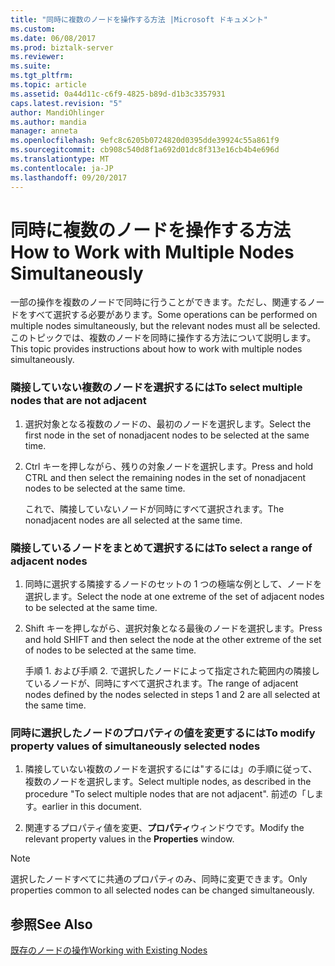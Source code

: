 ```yaml
---
title: "同時に複数のノードを操作する方法 |Microsoft ドキュメント"
ms.custom: 
ms.date: 06/08/2017
ms.prod: biztalk-server
ms.reviewer: 
ms.suite: 
ms.tgt_pltfrm: 
ms.topic: article
ms.assetid: 0a44d11c-c6f9-4825-b89d-d1b3c3357931
caps.latest.revision: "5"
author: MandiOhlinger
ms.author: mandia
manager: anneta
ms.openlocfilehash: 9efc8c6205b0724820d0395dde39924c55a861f9
ms.sourcegitcommit: cb908c540d8f1a692d01dc8f313e16cb4b4e696d
ms.translationtype: MT
ms.contentlocale: ja-JP
ms.lasthandoff: 09/20/2017
---
```

# <a name="how-to-work-with-multiple-nodes-simultaneously"></a><span data-ttu-id="4cb84-102">同時に複数のノードを操作する方法</span><span class="sxs-lookup"><span data-stu-id="4cb84-102">How to Work with Multiple Nodes Simultaneously</span></span>
<span data-ttu-id="4cb84-103">一部の操作を複数のノードで同時に行うことができます。ただし、関連するノードをすべて選択する必要があります。</span><span class="sxs-lookup"><span data-stu-id="4cb84-103">Some operations can be performed on multiple nodes simultaneously, but the relevant nodes must all be selected.</span></span> <span data-ttu-id="4cb84-104">このトピックでは、複数のノードを同時に操作する方法について説明します。</span><span class="sxs-lookup"><span data-stu-id="4cb84-104">This topic provides instructions about how to work with multiple nodes simultaneously.</span></span>  
  
### <a name="to-select-multiple-nodes-that-are-not-adjacent"></a><span data-ttu-id="4cb84-105">隣接していない複数のノードを選択するには</span><span class="sxs-lookup"><span data-stu-id="4cb84-105">To select multiple nodes that are not adjacent</span></span>  
  
1.  <span data-ttu-id="4cb84-106">選択対象となる複数のノードの、最初のノードを選択します。</span><span class="sxs-lookup"><span data-stu-id="4cb84-106">Select the first node in the set of nonadjacent nodes to be selected at the same time.</span></span>  
  
2.  <span data-ttu-id="4cb84-107"><localizedText>Ctrl</localizedText> キーを押しながら、残りの対象ノードを選択します。</span><span class="sxs-lookup"><span data-stu-id="4cb84-107">Press and hold CTRL and then select the remaining nodes in the set of nonadjacent nodes to be selected at the same time.</span></span>  
  
     <span data-ttu-id="4cb84-108">これで、隣接していないノードが同時にすべて選択されます。</span><span class="sxs-lookup"><span data-stu-id="4cb84-108">The nonadjacent nodes are all selected at the same time.</span></span>  
  
### <a name="to-select-a-range-of-adjacent-nodes"></a><span data-ttu-id="4cb84-109">隣接しているノードをまとめて選択するには</span><span class="sxs-lookup"><span data-stu-id="4cb84-109">To select a range of adjacent nodes</span></span>  
  
1.  <span data-ttu-id="4cb84-110">同時に選択する隣接するノードのセットの 1 つの極端な例として、ノードを選択します。</span><span class="sxs-lookup"><span data-stu-id="4cb84-110">Select the node at one extreme of the set of adjacent nodes to be selected at the same time.</span></span>  
  
2.  <span data-ttu-id="4cb84-111"><localizedText>Shift</localizedText> キーを押しながら、選択対象となる最後のノードを選択します。</span><span class="sxs-lookup"><span data-stu-id="4cb84-111">Press and hold SHIFT and then select the node at the other extreme of the set of nodes to be selected at the same time.</span></span>  
  
     <span data-ttu-id="4cb84-112">手順 1. および手順 2. で選択したノードによって指定された範囲内の隣接しているノードが、同時にすべて選択されます。</span><span class="sxs-lookup"><span data-stu-id="4cb84-112">The range of adjacent nodes defined by the nodes selected in steps 1 and 2 are all selected at the same time.</span></span>  
  
### <a name="to-modify-property-values-of-simultaneously-selected-nodes"></a><span data-ttu-id="4cb84-113">同時に選択したノードのプロパティの値を変更するには</span><span class="sxs-lookup"><span data-stu-id="4cb84-113">To modify property values of simultaneously selected nodes</span></span>  
  
1.  <span data-ttu-id="4cb84-114">隣接していない複数のノードを選択するには"するには」の手順に従って、複数のノードを選択します。</span><span class="sxs-lookup"><span data-stu-id="4cb84-114">Select multiple nodes, as described in the procedure "To select multiple nodes that are not adjacent".</span></span> <span data-ttu-id="4cb84-115">前述の「します。</span><span class="sxs-lookup"><span data-stu-id="4cb84-115">earlier in this document.</span></span>  
  
2.  <span data-ttu-id="4cb84-116">関連するプロパティ値を変更、**プロパティ**ウィンドウです。</span><span class="sxs-lookup"><span data-stu-id="4cb84-116">Modify the relevant property values in the **Properties** window.</span></span>  
  
> [!NOTE]
>  <span data-ttu-id="4cb84-117">選択したノードすべてに共通のプロパティのみ、同時に変更できます。</span><span class="sxs-lookup"><span data-stu-id="4cb84-117">Only properties common to all selected nodes can be changed simultaneously.</span></span>  
  
## <a name="see-also"></a><span data-ttu-id="4cb84-118">参照</span><span class="sxs-lookup"><span data-stu-id="4cb84-118">See Also</span></span>  
 [<span data-ttu-id="4cb84-119">既存のノードの操作</span><span class="sxs-lookup"><span data-stu-id="4cb84-119">Working with Existing Nodes</span></span>](../core/working-with-existing-nodes.md)